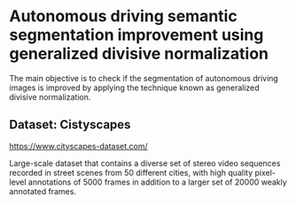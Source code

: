 # Autonomous driving semantic segmentation improvement using generalized divisive normalization

The main objective is to check if the segmentation of autonomous driving images is improved by applying the technique known as generalized divisive normalization.

## Dataset: Cistyscapes

https://www.cityscapes-dataset.com/

Large-scale dataset that contains a diverse set of stereo video sequences recorded in street scenes from 50 different cities, with high quality pixel-level annotations of 5000 frames in addition to a larger set of 20000 weakly annotated frames.
